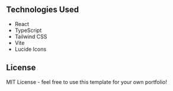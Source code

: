 ## Technologies Used

- React
- TypeScript
- Tailwind CSS
- Vite
- Lucide Icons

## License

MIT License - feel free to use this template for your own portfolio!